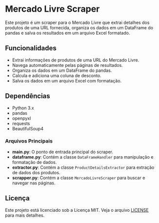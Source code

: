 # Mercado Livre Scraper

Este projeto é um scraper para o Mercado Livre que extrai detalhes dos produtos de uma URL fornecida, organiza os dados em um DataFrame do pandas e salva os resultados em um arquivo Excel formatado.

## Funcionalidades

- Extrai informações de produtos de uma URL do Mercado Livre.
- Navega automaticamente pelas páginas de resultados.
- Organiza os dados em um DataFrame do pandas.
- Calcula e adiciona uma coluna de desconto.
- Salva os dados em um arquivo Excel com formatação.

## Dependências

- Python 3.x
- pandas
- openpyxl
- requests
- BeautifulSoup4

### Arquivos Principais

- **main.py**: O ponto de entrada principal do scraper.
- **dataframe.py**: Contém a classe `DataFrameHandler` para manipulação e formatação de dados.
- **extractor.py**: Contém a classe `ProductDetailsExtractor` para extração de dados dos produtos.
- **scrapper.py**: Contém a classe `MercadoLivreScraper` para buscar e navegar nas páginas.

## Licença

Este projeto está licenciado sob a Licença MIT. Veja o arquivo [LICENSE](LICENSE) para mais detalhes.
